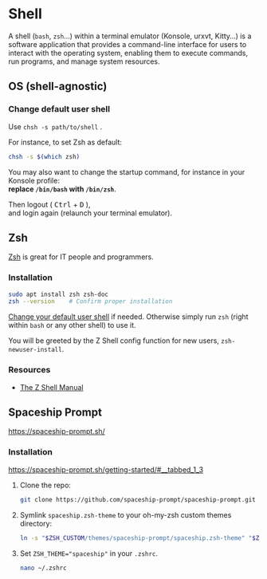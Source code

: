 # Shell

A shell (`bash`, `zsh`…) within a terminal emulator (Konsole, urxvt, Kitty…) is a software application that provides a command-line interface for users to interact with the operating system, enabling them to execute commands, run programs, and manage system resources.










## OS (shell-agnostic)



### Change default user shell

Use `chsh -s path/to/shell` .

For instance, to set Zsh as default:

```sh
chsh -s $(which zsh)
```

You may also want to change the startup command, for instance in your Konsole profile:  
**replace `/bin/bash` with `/bin/zsh`**.

Then logout ( <kbd>Ctrl</kbd> + <kbd>D</kbd> ),  
and login again (relaunch your terminal emulator).










## Zsh

[Zsh](https://zsh.sourceforge.io/) is great for IT people and programmers.

### Installation

```sh
sudo apt install zsh zsh-doc
zsh --version    # Confirm proper installation
```

[Change your default user shell](#change-default-user-shell) if needed. Otherwise simply run `zsh` (right within `bash` or any other shell) to use it.

You will be greeted by the Z Shell config function for new users, `zsh-newuser-install`.



### Resources

- [The Z Shell Manual](https://zsh.sourceforge.io/Doc/Release/index.html)










## Spaceship Prompt

https://spaceship-prompt.sh/

### Installation

https://spaceship-prompt.sh/getting-started/#__tabbed_1_3

1. Clone the repo:

   ```sh
   git clone https://github.com/spaceship-prompt/spaceship-prompt.git "$ZSH_CUSTOM/themes/spaceship-prompt" --depth=1
   ```

1. Symlink `spaceship.zsh-theme` to your oh-my-zsh custom themes directory:

   ```sh
   ln -s "$ZSH_CUSTOM/themes/spaceship-prompt/spaceship.zsh-theme" "$ZSH_CUSTOM/themes/spaceship.zsh-theme"
   ```

1. Set `ZSH_THEME="spaceship"` in your `.zshrc`.

   ```sh
   nano ~/.zshrc
   ```





